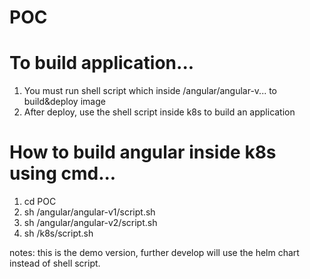 # POC

# To build application...

1. You must run shell script which inside /angular/angular-v... to build&deploy image
2. After deploy, use the shell script inside k8s to build an application

# How to build angular inside k8s using cmd...

1. cd POC
2. sh /angular/angular-v1/script.sh
3. sh /angular/angular-v2/script.sh
4. sh /k8s/script.sh

notes: this is the demo version, further develop will use the helm chart instead of shell script.
